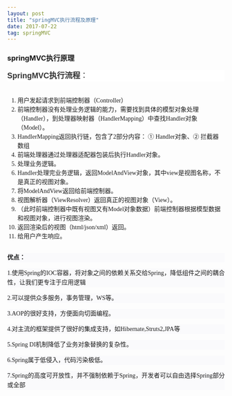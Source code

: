 ```yaml
---
layout: post
title: "springMVC执行流程及原理"
date: 2017-07-22
tag: springMVC 
---
```




### springMVC执行原理



<pre style="margin:7.5pt 0cm;background-color:#FFFFFF;line-height:21.75pt;"><span style="font-size:18px;"><span style="font-family:'微软雅黑', sans-serif;color:rgb(51,51,51);"><span style="font-family:Arial;font-size:14px;line-height:26px;"><span style="font-size:18px;"><strong>SpringMVC执行流程</strong>：</span></span></span></span></pre>
<pre style="margin:7.5pt 0cm;background-color:#FFFFFF;line-height:21.75pt;"><span style="font-size:18px;"><span style="font-family:'微软雅黑', sans-serif;color:rgb(51,51,51);"><span style="font-family:Arial;font-size:14px;line-height:26px;"><span style="font-size:18px;"></span></span></span></span></pre><p style="margin-top:0px;margin-bottom:0px;padding-top:0px;padding-bottom:0px;font-size:14px;"><img src="http://img.blog.csdn.net/20160905135531151?watermark/2/text/aHR0cDovL2Jsb2cuY3Nkbi5uZXQv/font/5a6L5L2T/fontsize/400/fill/I0JBQkFCMA==/dissolve/70/gravity/Center" alt="" style="border:none;"></p><p style="margin-top:0px;margin-bottom:0px;padding-top:0px;padding-bottom:0px;font-size:14px;">
</p><p style="margin-top:0px;margin-bottom:0px;padding-top:0px;padding-bottom:0px;font-size:14px;"></p><div style="font-size:14px;font-family:'微软雅黑';line-height:21px;"><ol><li>用户发起请求到前端控制器（Controller）</li><li>前端控制器没有处理业务逻辑的能力，需要找到具体的模型对象处理（Handler），到处理器映射器（HandlerMapping）中查找Handler对象（Model）。</li><li>HandlerMapping返回执行链，包含了2部分内容： ① Handler对象、② 拦截器数组</li><li>前端处理器通过处理器适配器包装后执行Handler对象。</li><li>处理业务逻辑。</li><li>Handler处理完业务逻辑，返回ModelAndView对象，其中view是视图名称，不是真正的视图对象。</li><li>将ModelAndView返回给前端控制器。</li><li>视图解析器（ViewResolver）返回真正的视图对象（View）。</li><li>（此时前端控制器中既有视图又有Model对象数据）前端控制器根据模型数据和视图对象，进行视图渲染。</li><li>返回渲染后的视图（html/json/xml）返回。</li><li>给用户产生响应。</li></ol></div>
<p></p>

<pre style="margin:7.5pt 0cm;background-color:#FFFFFF;line-height:21.75pt;"><span style="font-size:18px;"><span style="font-family:'微软雅黑', sans-serif;color:rgb(51,51,51);"></span></span></pre><p style="font-family:tahoma, '宋体';font-size:14px;line-height:22px;text-align:justify;background-color:rgb(250,250,252);"><strong>优点：</strong></p><p style="font-family:tahoma, '宋体';font-size:14px;line-height:22px;text-align:justify;background-color:rgb(250,250,252);">1.使用Spring的IOC容器，将对象之间的依赖关系交给Spring，降低组件之间的耦合性，让我们更专注于应用逻辑</p><p style="font-family:tahoma, '宋体';font-size:14px;line-height:22px;text-align:justify;background-color:rgb(250,250,252);">2.可以提供众多服务，事务管理，WS等。</p><p style="font-family:tahoma, '宋体';font-size:14px;line-height:22px;text-align:justify;background-color:rgb(250,250,252);">3.AOP的很好支持，方便面向切面编程。</p><p style="font-family:tahoma, '宋体';font-size:14px;line-height:22px;text-align:justify;background-color:rgb(250,250,252);">4.对主流的框架提供了很好的集成支持，如Hibernate,Struts2,JPA等</p><p style="font-family:tahoma, '宋体';font-size:14px;line-height:22px;text-align:justify;background-color:rgb(250,250,252);">5.Spring DI机制降低了业务对象替换的复杂性。</p><p style="font-family:tahoma, '宋体';font-size:14px;line-height:22px;text-align:justify;background-color:rgb(250,250,252);">6.Spring属于低侵入，代码污染极低。</p><p style="font-family:tahoma, '宋体';font-size:14px;line-height:22px;text-align:justify;background-color:rgb(250,250,252);">7.Spring的高度可开放性，并不强制依赖于Spring，开发者可以自由选择Spring部分或全部</p>
<br>                

